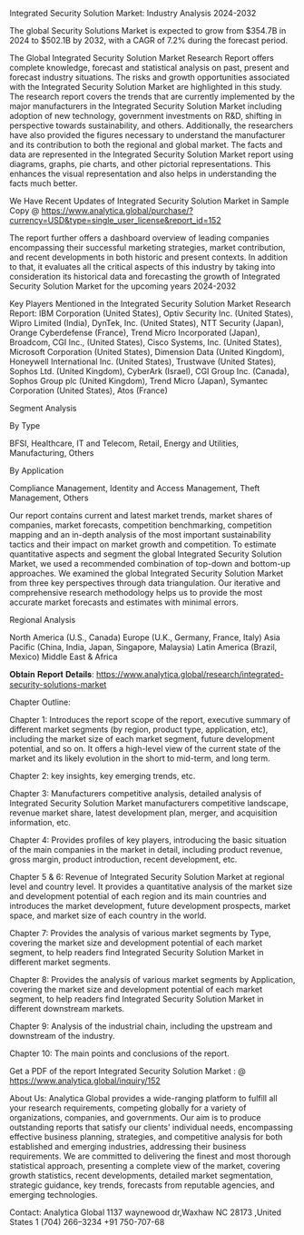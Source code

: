 Integrated Security Solution Market: Industry Analysis 2024-2032

The global Security Solutions Market is expected to grow from $354.7B in 2024 to $502.1B by 2032, with a CAGR of 7.2% during the forecast period.

The Global Integrated Security Solution Market Research Report offers complete knowledge, forecast and statistical analysis on past, present and forecast industry situations. The risks and growth opportunities associated with the Integrated Security Solution Market are highlighted in this study. The research report covers the trends that are currently implemented by the major manufacturers in the Integrated Security Solution Market including adoption of new technology, government investments on R&D, shifting in perspective towards sustainability, and others. Additionally, the researchers have also provided the figures necessary to understand the manufacturer and its contribution to both the regional and global market.
The facts and data are represented in the Integrated Security Solution Market report using diagrams, graphs, pie charts, and other pictorial representations. This enhances the visual representation and also helps in understanding the facts much better.

We Have Recent Updates of Integrated Security Solution Market in Sample Copy @ https://www.analytica.global/purchase/?currency=USD&type=single_user_license&report_id=152

The report further offers a dashboard overview of leading companies encompassing their successful marketing strategies, market contribution, and recent developments in both historic and present contexts. In addition to that, it evaluates all the critical aspects of this industry by taking into consideration its historical data and forecasting the growth of Integrated Security Solution Market for the upcoming years 2024-2032

Key Players Mentioned in the Integrated Security Solution Market Research Report:
IBM Corporation (United States), Optiv Security Inc. (United States), Wipro Limited (India), DynTek, Inc. (United States), NTT Security (Japan), Orange Cyberdefense (France), Trend Micro Incorporated (Japan), Broadcom, CGI Inc., (United States), Cisco Systems, Inc. (United States), Microsoft Corporation (United States), Dimension Data (United Kingdom), Honeywell International Inc. (United States), Trustwave (United States), Sophos Ltd. (United Kingdom), CyberArk (Israel), CGI Group Inc. (Canada), Sophos Group plc (United Kingdom), Trend Micro (Japan), Symantec Corporation (United States), Atos (France)


Segment Analysis

By Type

BFSI, Healthcare, IT and Telecom, Retail, Energy and Utilities, Manufacturing, Others

By Application

Compliance Management, Identity and Access Management, Theft Management, Others


Our report contains current and latest market trends, market shares of companies, market forecasts, competition benchmarking, competition mapping and an in-depth analysis of the most important sustainability tactics and their impact on market growth and competition. To estimate quantitative aspects and segment the global Integrated Security Solution Market, we used a recommended combination of top-down and bottom-up approaches. We examined the global Integrated Security Solution Market from three key perspectives through data triangulation. Our iterative and comprehensive research methodology helps us to provide the most accurate market forecasts and estimates with minimal errors.

Regional Analysis

North America (U.S., Canada)
Europe (U.K., Germany, France, Italy)
Asia Pacific (China, India, Japan, Singapore, Malaysia)
Latin America (Brazil, Mexico)
Middle East & Africa

𝐎𝐛𝐭𝐚𝐢𝐧 𝐑𝐞𝐩𝐨𝐫𝐭 𝐃𝐞𝐭𝐚𝐢𝐥𝐬: https://www.analytica.global/research/integrated-security-solutions-market 

Chapter Outline:

Chapter 1: Introduces the report scope of the report, executive summary of different market segments (by region, product type, application, etc), including the market size of each market segment, future development potential, and so on. It offers a high-level view of the current state of the market and its likely evolution in the short to mid-term, and long term.

Chapter 2: key insights, key emerging trends, etc.

Chapter 3: Manufacturers competitive analysis, detailed analysis of Integrated Security Solution Market manufacturers competitive landscape, revenue market share, latest development plan, merger, and acquisition information, etc.

Chapter 4: Provides profiles of key players, introducing the basic situation of the main companies in the market in detail, including product revenue, gross margin, product introduction, recent development, etc.

Chapter 5 & 6: Revenue of Integrated Security Solution Market at regional level and country level. It provides a quantitative analysis of the market size and development potential of each region and its main countries and introduces the market development, future development prospects, market space, and market size of each country in the world.

Chapter 7: Provides the analysis of various market segments by Type, covering the market size and development potential of each market segment, to help readers find Integrated Security Solution Market in different market segments.

Chapter 8: Provides the analysis of various market segments by Application, covering the market size and development potential of each market segment, to help readers find Integrated Security Solution Market in different downstream markets.

Chapter 9: Analysis of the industrial chain, including the upstream and downstream of the industry.

Chapter 10: The main points and conclusions of the report.

Get a PDF of the report Integrated Security Solution Market : @ https://www.analytica.global/inquiry/152


About Us:
Analytica Global provides a wide-ranging platform to fulfill all your research requirements, competing globally for a variety of organizations, companies, and governments. Our aim is to produce outstanding reports that satisfy our clients' individual needs, encompassing effective business planning, strategies, and competitive analysis for both established and emerging industries, addressing their business requirements. We are committed to delivering the finest and most thorough statistical approach, presenting a complete view of the market, covering growth statistics, recent developments, detailed market segmentation, strategic guidance, key trends, forecasts from reputable agencies, and emerging technologies.


Contact:
Analytica Global
1137 waynewood dr,Waxhaw NC 28173 ,United States
1 (704) 266–3234
+91 750-707-68
